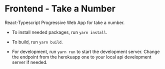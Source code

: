 # Frontend - Take a Number
React-Typescript Progressive Web App for take a number.

- To install needed packages, run `yarn install`.

- To build, run `yarn build`.

- For development, run `yarn run` to start the development server. Change the endpoint from the herokuapp one to your local api development server if needed.
